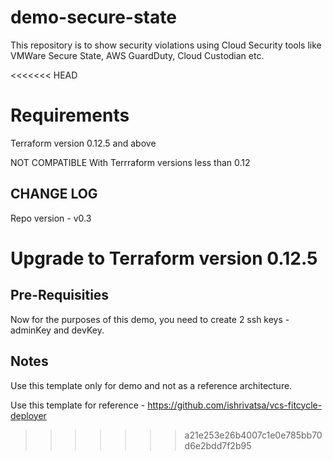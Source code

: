 # demo-secure-state
This repository is to show security violations using Cloud Security tools like VMWare Secure State, AWS GuardDuty, Cloud Custodian etc.

<<<<<<< HEAD
# Requirements

Terraform version 0.12.5 and above

NOT COMPATIBLE With Terrraform versions less than 0.12

## CHANGE LOG

Repo version - v0.3

Upgrade to Terraform version 0.12.5
=======
## Pre-Requisities

Now for the purposes of this demo, you need to create 2 ssh keys - adminKey and devKey. 

## Notes 

Use this template only for demo and not as a reference architecture. 

Use this template for reference - https://github.com/ishrivatsa/vcs-fitcycle-deployer 


>>>>>>> a21e253e26b4007c1e0e785bb70d6e2bdd7f2b95
